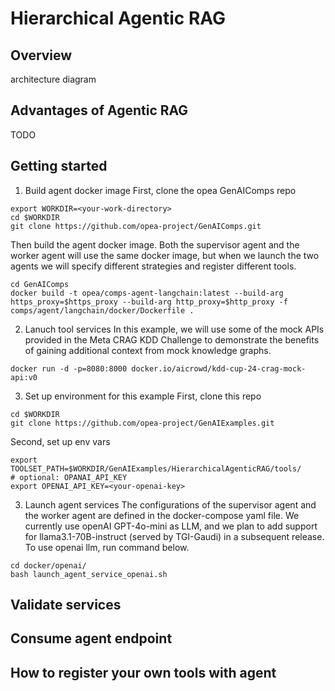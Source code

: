 # Hierarchical Agentic RAG
## Overview
architecture diagram
## Advantages of Agentic RAG
TODO
## Getting started
1. Build agent docker image
First, clone the opea GenAIComps repo
```
export WORKDIR=<your-work-directory>
cd $WORKDIR
git clone https://github.com/opea-project/GenAIComps.git
```
Then build the agent docker image. Both the supervisor agent and the worker agent will use the same docker image, but when we launch the two agents we will specify different strategies and register different tools.
```
cd GenAIComps
docker build -t opea/comps-agent-langchain:latest --build-arg https_proxy=$https_proxy --build-arg http_proxy=$http_proxy -f comps/agent/langchain/docker/Dockerfile .
```
2. Lanuch tool services
In this example, we will use some of the mock APIs provided in the Meta CRAG KDD Challenge to demonstrate the benefits of gaining additional context from mock knowledge graphs.
```
docker run -d -p=8080:8000 docker.io/aicrowd/kdd-cup-24-crag-mock-api:v0
```
3. Set up environment for this example
First, clone this repo
```
cd $WORKDIR
git clone https://github.com/opea-project/GenAIExamples.git
```
Second, set up env vars
```
export TOOLSET_PATH=$WORKDIR/GenAIExamples/HierarchicalAgenticRAG/tools/
# optional: OPANAI_API_KEY
export OPENAI_API_KEY=<your-openai-key>
```
3. Launch agent services
The configurations of the supervisor agent and the worker agent are defined in the docker-compose yaml file. We currently use openAI GPT-4o-mini as LLM, and we plan to add support for llama3.1-70B-instruct (served by TGI-Gaudi) in a subsequent release.
To use openai llm, run command below.
```
cd docker/openai/
bash launch_agent_service_openai.sh
```


## Validate services

## Consume agent endpoint

## How to register your own tools with agent
